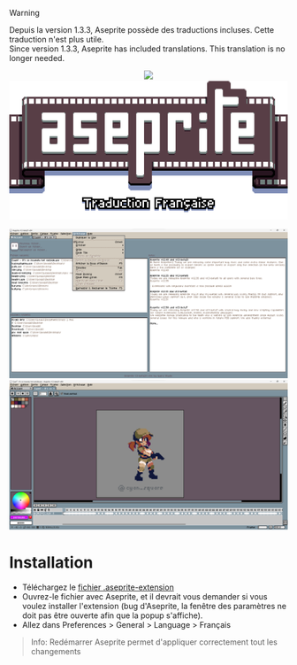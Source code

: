> [!WARNING]  
> Depuis la version 1.3.3, Aseprite possède des traductions incluses. Cette traduction n'est plus utile.\
> Since version 1.3.3, Aseprite has included translations. This translation is no longer needed.

<p align="center">
  <img src="images/fr.gif" />
  <br>
  <img src="images/title.png" />
</p>

![preview_home](images/exemple.png)
![preview_sprite](images/sprite.png)

# Installation

* Téléchargez le [fichier .aseprite-extension](https://github.com/boubl/Aseprite-French-Translation/releases)
* Ouvrez-le fichier avec Aseprite, et il devrait vous demander si vous voulez installer l'extension (bug d'Aseprite, la fenêtre des paramètres ne doit pas être ouverte afin que la popup s'affiche).
* Allez dans Preferences > General > Language > Français

> Info: Redémarrer Aseprite permet d'appliquer correctement tout les changements
